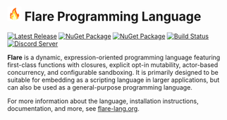 # <img src="https://github.com/flare-lang/flare-lang.github.io/raw/master/Flare.svg" width="32"> Flare Programming Language

[![Latest Release](https://img.shields.io/github/release/flare-lang/flare/all.svg)](https://github.com/flare-lang/flare/releases)
[![NuGet Package](https://img.shields.io/nuget/v/flare.svg)](https://www.nuget.org/packages/flare)
[![NuGet Package](https://img.shields.io/nuget/v/libflare.svg)](https://www.nuget.org/packages/libflare)
[![Build Status](https://ci.appveyor.com/api/projects/status/github/flare-lang/flare?svg=true)](https://ci.appveyor.com/project/flare-lang/flare)
[![Discord Server](https://discordapp.com/api/guilds/473031281396023317/widget.png)](https://discord.gg/EWXVkJ2)

**Flare** is a dynamic, expression-oriented programming language featuring
first-class functions with closures, explicit opt-in mutability, actor-based
concurrency, and configurable sandboxing. It is primarily designed to be
suitable for embedding as a scripting language in larger applications, but can
also be used as a general-purpose programming language.

For more information about the language, installation instructions,
documentation, and more, see [flare-lang.org](https://flare-lang.org).
